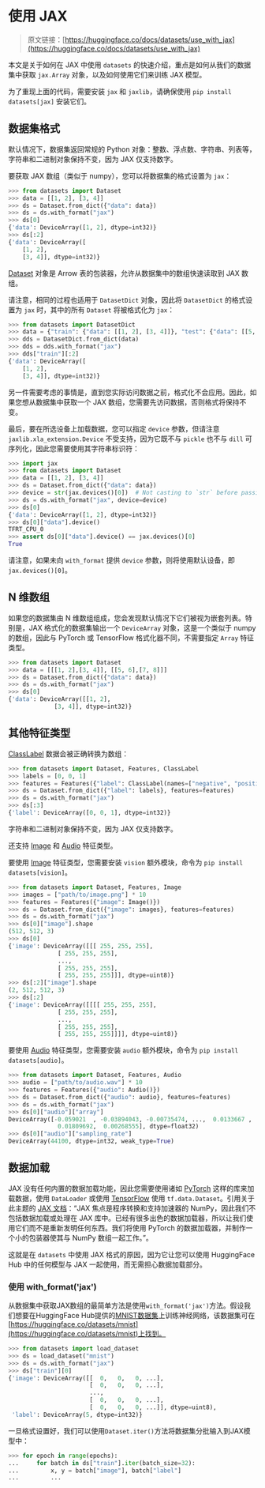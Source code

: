 # 使用 JAX

> 原文链接：[https://huggingface.co/docs/datasets/use_with_jax](https://huggingface.co/docs/datasets/use_with_jax)

本文是关于如何在 JAX 中使用 `datasets` 的快速介绍，重点是如何从我们的数据集中获取 `jax.Array` 对象，以及如何使用它们来训练 JAX 模型。

为了重现上面的代码，需要安装 `jax` 和 `jaxlib`，请确保使用 `pip install datasets[jax]` 安装它们。

## 数据集格式

默认情况下，数据集返回常规的 Python 对象：整数、浮点数、字符串、列表等，字符串和二进制对象保持不变，因为 JAX 仅支持数字。

要获取 JAX 数组（类似于 numpy），您可以将数据集的格式设置为 `jax`：

```py
>>> from datasets import Dataset
>>> data = [[1, 2], [3, 4]]
>>> ds = Dataset.from_dict({"data": data})
>>> ds = ds.with_format("jax")
>>> ds[0]
{'data': DeviceArray([1, 2], dtype=int32)}
>>> ds[:2]
{'data': DeviceArray([
    [1, 2],
    [3, 4]], dtype=int32)}
```

[Dataset](/docs/datasets/v2.17.0/en/package_reference/main_classes#datasets.Dataset) 对象是 Arrow 表的包装器，允许从数据集中的数组快速读取到 JAX 数组。

请注意，相同的过程也适用于 `DatasetDict` 对象，因此将 `DatasetDict` 的格式设置为 `jax` 时，其中的所有 `Dataset` 将被格式化为 `jax`：

```py
>>> from datasets import DatasetDict
>>> data = {"train": {"data": [[1, 2], [3, 4]]}, "test": {"data": [[5, 6], [7, 8]]}}
>>> dds = DatasetDict.from_dict(data)
>>> dds = dds.with_format("jax")
>>> dds["train"][:2]
{'data': DeviceArray([
    [1, 2],
    [3, 4]], dtype=int32)}
```

另一件需要考虑的事情是，直到您实际访问数据之前，格式化不会应用。因此，如果您想从数据集中获取一个 JAX 数组，您需要先访问数据，否则格式将保持不变。

最后，要在所选设备上加载数据，您可以指定 `device` 参数，但请注意 `jaxlib.xla_extension.Device` 不受支持，因为它既不与 `pickle` 也不与 `dill` 可序列化，因此您需要使用其字符串标识符：

```py
>>> import jax
>>> from datasets import Dataset
>>> data = [[1, 2], [3, 4]]
>>> ds = Dataset.from_dict({"data": data})
>>> device = str(jax.devices()[0])  # Not casting to `str` before passing it to `with_format` will raise a `ValueError`
>>> ds = ds.with_format("jax", device=device)
>>> ds[0]
{'data': DeviceArray([1, 2], dtype=int32)}
>>> ds[0]["data"].device()
TFRT_CPU_0
>>> assert ds[0]["data"].device() == jax.devices()[0]
True
```

请注意，如果未向 `with_format` 提供 `device` 参数，则将使用默认设备，即 `jax.devices()[0]`。

## N 维数组

如果您的数据集由 N 维数组组成，您会发现默认情况下它们被视为嵌套列表。特别是，JAX 格式化的数据集输出一个 `DeviceArray` 对象，这是一个类似于 numpy 的数组，因此与 PyTorch 或 TensorFlow 格式化器不同，不需要指定 `Array` 特征类型。

```py
>>> from datasets import Dataset
>>> data = [[[1, 2],[3, 4]], [[5, 6],[7, 8]]]
>>> ds = Dataset.from_dict({"data": data})
>>> ds = ds.with_format("jax")
>>> ds[0]
{'data': DeviceArray([[1, 2],
             [3, 4]], dtype=int32)}
```

## 其他特征类型

[ClassLabel](/docs/datasets/v2.17.0/en/package_reference/main_classes#datasets.ClassLabel) 数据会被正确转换为数组：

```py
>>> from datasets import Dataset, Features, ClassLabel
>>> labels = [0, 0, 1]
>>> features = Features({"label": ClassLabel(names=["negative", "positive"])})
>>> ds = Dataset.from_dict({"label": labels}, features=features)
>>> ds = ds.with_format("jax")
>>> ds[:3]
{'label': DeviceArray([0, 0, 1], dtype=int32)}
```

字符串和二进制对象保持不变，因为 JAX 仅支持数字。

还支持 [Image](/docs/datasets/v2.17.0/en/package_reference/main_classes#datasets.Image) 和 [Audio](/docs/datasets/v2.17.0/en/package_reference/main_classes#datasets.Audio) 特征类型。

要使用 [Image](/docs/datasets/v2.17.0/en/package_reference/main_classes#datasets.Image) 特征类型，您需要安装 `vision` 额外模块，命令为 `pip install datasets[vision]`。

```py
>>> from datasets import Dataset, Features, Image
>>> images = ["path/to/image.png"] * 10
>>> features = Features({"image": Image()})
>>> ds = Dataset.from_dict({"image": images}, features=features)
>>> ds = ds.with_format("jax")
>>> ds[0]["image"].shape
(512, 512, 3)
>>> ds[0]
{'image': DeviceArray([[[ 255, 255, 255],
              [ 255, 255, 255],
              ...,
              [ 255, 255, 255],
              [ 255, 255, 255]]], dtype=uint8)}
>>> ds[:2]["image"].shape
(2, 512, 512, 3)
>>> ds[:2]
{'image': DeviceArray([[[[ 255, 255, 255],
              [ 255, 255, 255],
              ...,
              [ 255, 255, 255],
              [ 255, 255, 255]]]], dtype=uint8)}
```

要使用 [Audio](/docs/datasets/v2.17.0/en/package_reference/main_classes#datasets.Audio) 特征类型，您需要安装 `audio` 额外模块，命令为 `pip install datasets[audio]`。

```py
>>> from datasets import Dataset, Features, Audio
>>> audio = ["path/to/audio.wav"] * 10
>>> features = Features({"audio": Audio()})
>>> ds = Dataset.from_dict({"audio": audio}, features=features)
>>> ds = ds.with_format("jax")
>>> ds[0]["audio"]["array"]
DeviceArray([-0.059021  , -0.03894043, -0.00735474, ...,  0.0133667 ,
              0.01809692,  0.00268555], dtype=float32)
>>> ds[0]["audio"]["sampling_rate"]
DeviceArray(44100, dtype=int32, weak_type=True)
```

## 数据加载

JAX 没有任何内置的数据加载功能，因此您需要使用诸如 [PyTorch](https://pytorch.org/) 这样的库来加载数据，使用 `DataLoader` 或使用 [TensorFlow](https://www.tensorflow.org/) 使用 `tf.data.Dataset`。引用关于此主题的 [JAX 文档](https://jax.readthedocs.io/en/latest/notebooks/Neural_Network_and_Data_Loading.html#data-loading-with-pytorch)：“JAX 焦点是程序转换和支持加速器的 NumPy，因此我们不包括数据加载或处理在 JAX 库中。已经有很多出色的数据加载器，所以让我们使用它们而不是重新发明任何东西。我们将使用 PyTorch 的数据加载器，并制作一个小的包装器使其与 NumPy 数组一起工作。”。

这就是在 `datasets` 中使用 JAX 格式的原因，因为它让您可以使用 HuggingFace Hub 中的任何模型与 JAX 一起使用，而无需担心数据加载部分。

### 使用 with_format('jax')

从数据集中获取JAX数组的最简单方法是使用`with_format('jax')`方法。假设我们想要在HuggingFace Hub提供的[MNIST数据集](http://yann.lecun.com/exdb/mnist/)上训练神经网络，该数据集可在[https://huggingface.co/datasets/mnist](https://huggingface.co/datasets/mnist)上找到。

```py
>>> from datasets import load_dataset
>>> ds = load_dataset("mnist")
>>> ds = ds.with_format("jax")
>>> ds["train"][0]
{'image': DeviceArray([[  0,   0,   0, ...],
                       [  0,   0,   0, ...],
                       ...,
                       [  0,   0,   0, ...],
                       [  0,   0,   0, ...]], dtype=uint8),
 'label': DeviceArray(5, dtype=int32)}
```

一旦格式设置好，我们可以使用`Dataset.iter()`方法将数据集分批输入到JAX模型中：

```py
>>> for epoch in range(epochs):
...     for batch in ds["train"].iter(batch_size=32):
...         x, y = batch["image"], batch["label"]
...         ...
```
